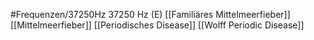 #Frequenzen/37250Hz
37250 Hz (E)
[[Familiäres Mittelmeerfieber]]
[[Mittelmeerfieber]]
[[Periodisches Disease]]
[[Wolff Periodic Disease]]